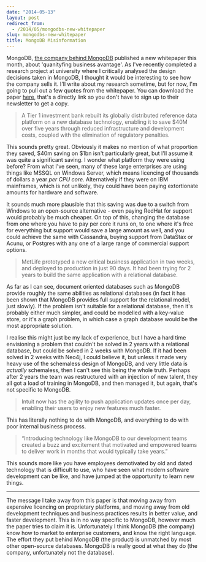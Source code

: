 ```yaml
---
date: "2014-05-13"
layout: post
redirect_from:
  - /2014/05/mongodbs-new-whitepaper
slug: mongodbs-new-whitepaper
title: MongoDB Misinformation
---
```


MongoDB, [the company behind MongoDB](http://www.mongodb.com/press/10gen-announces-company-name-change-mongodb-inc) published a new whitepaper this month, about 'quanityfing business avantage'. As I've recently completed a research project at university where I critically analysed the design decisions taken in MongoDB, I thought it would be interesting to see how the company sells it. I'll write about my research sometime, but for now, I'm going to pull out a few quotes from the whitepaper. You can download the paper [here](http://info.mongodb.com/rs/mongodb/images/MongoDB_Quantifying_BizAdvantage.pdf), that's a directly link so you don't have to sign up to their newsletter to get a copy.

> A Tier 1 investment bank rebuilt its globally distributed reference data platform on a new database technology, enabling it to save \$40M over five years through reduced infrastructure and development costs, coupled with the elimination of regulatory penalties.

This sounds pretty great. Obviously it makes no mention of what proportion they saved, $40m saving on $1bn isn't particularly great, but I'll assume it was quite a significant saving. I wonder what platform they were using before? From what I've seen, many of these large enterprises are using things like MSSQL on Windows Server, which means licencing of thousands of dollars a year _per CPU core_. Alternatively if they were on IBM mainframes, which is not unlikely, they could have been paying extortionate amounts for hardware and software.

It sounds much more plausible that this saving was due to a switch from Windows to an open-source alternative - even paying RedHat for support would probably be much cheaper. On top of this, changing the database from one where you have to pay per core it runs on, to one where it's free for everything but support would save a large amount as well, and you could achieve the same with Cassandra, buying support from DataStax or Acunu, or Postgres with any one of a large range of commercial support options.

> MetLife prototyped a new critical business application in two weeks, and deployed to production in just 90 days. It had been trying for 2 years to build the same application with a relational database.

As far as I can see, document oriented databases such as MongoDB provide roughly the same abilities as relational databases (in fact it has been shown that MongoDB provides full support for the relational model, just slowly). If the problem isn't suitable for a relational database, then it's probably either much simpler, and could be modelled with a key-value store, or it's a graph problem, in which case a graph database would be the most appropriate solution.

I realise this might just be my lack of experience, but I have a hard time envisioning a problem that couldn't be solved in 2 years with a relational database, but could be solved in 2 weeks with MongoDB. If it had been solved in 2 weeks with Neo4j, I could believe it, but unless it made very heavy use of the schemaless design of MongoDB, and very little data is _actually_ schemaless, then I can't see this being the whole truth. Perhaps after 2 years the team was restructured with an injection of new talent, they all got a load of training in MongoDB, and then managed it, but again, that's not specific to MongoDB.

> Intuit now has the agility to push application updates once per day, enabling their users to enjoy new features much faster.

This has literally nothing to do with MongoDB, and everything to do with poor internal business process.

> “Introducing technology like MongoDB to our development teams created a buzz and excitement that motivated and empowered teams to deliver work in months that would typically take years.”

This sounds more like you have employees demotivated by old and dated technology that is difficult to use, who have seen what modern software development can be like, and have jumped at the opportunity to learn new things.

---

The message I take away from this paper is that moving away from expensive licencing on proprietary platforms, and moving away from old development techniques and business practices results in better value, and faster development. This is in no way specific to MongoDB, however much the paper tries to claim it is. Unfortunately I think MongoDB (the company) know how to market to enterprise customers, and know the right language. The effort they put behind MongoDB (the product) is unmatched by most other open-source databases. MongoDB is really good at what they do (the company, unfortunately not the database).
